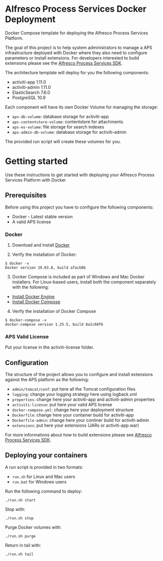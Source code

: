 # Alfresco Process Services Docker Deployment
Docker Compose template for deploying the Alfresco Process Services Platform.

The goal of this project is to help system administrators to manage a APS infrastructure deployed with Docker where they also need to configure parameters or install extensions.
For developers interested to build extensions please see the [Alfresco Process Services SDK](https://github.com/OpenPj/alfresco-process-services-project-sdk).

The architecture template will deploy for you the following components:

* activiti-app 1.11.0
* activiti-admin 1.11.0
* ElasticSearch 7.6.0
* PostgreSQL 10.9

Each component will have its own Docker Volume for managing the storage:

* `aps-db-volume`: database storage for activiti-app
* `aps-contentstore-volume`: contentstore for attachments
* `aps-es-volume`: file storage for search indexes
* `aps-admin-db-volume`: database storage for activiti-admin

The provided run script will create these volumes for you.


# Getting started

Use these instructions to get started with deploying your Alfresco Process Services Platform with Docker

## Prerequisites
   
Before using this project you have to configure the following components:
* Docker - Latest stable version
* A valid APS license

### Docker

1. Download and install [Docker](https://docs.docker.com/install/)

2. Verify the installation of Docker:

```
$ docker -v
Docker version 19.03.8, build afacb8b
``` 

3. Docker Compose is included as part of Windows and Mac Docker installers.
For Linux-based users, install both the component separately with the following:

* [Install Docker Engine](https://docs.docker.com/engine/install/)
* [Install Docker Compose](https://docs.docker.com/compose/install/)

4. Verify the installation of Docker Compose

```
$ docker-compose -v
docker-compose version 1.25.5, build 8a1c60f6
```

### APS Valid License

Put your license in the activiti-license folder.

## Configuration

The structure of the project allows you to configure and install extensions against the APS platform as the following:

* `admin/tomcat/conf`: put here all the Tomcat configuration files
* `logging`: change your logging strategy here using logback.xml
* `properties`: change here your activiti-app and activiti-admin properties
* `activiti-license`: put here your valid APS license
* `docker-compose.yml`: change here your deployment structure
* `Dockerfile`: change here your container build for activiti-app
* `Dockerfile-admin`: change here your continer build for activiti-admin
* `extensions`: put here your extensions (JARs or activiti-app.war)

For more informations about how to build extensions please see [Alfresco Process Services SDK](https://github.com/OpenPj/alfresco-process-services-project-sdk).

## Deploying your containers

A run script is provided in two formats:

* `run.sh` for Linux and Mac users
* `run.bat` for Windows users

Run the following command to deploy:

```
./run.sh start
```

Stop with:

```
./run.sh stop
```

Purge Docker volumes with:

```
./run.sh purge
```

Return in tail with:

```
./run.sh tail
```
